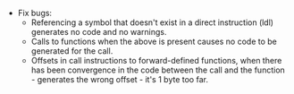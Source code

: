 * Fix bugs:
  * Referencing a symbol that doesn't exist in a direct instruction (ldl) generates no code and no warnings.
  * Calls to functions when the above is present causes no code to be generated for the call.
  * Offsets in call instructions to forward-defined functions, when there has been convergence in the code between the call and the function - generates the wrong offset - it's 1 byte too far.
